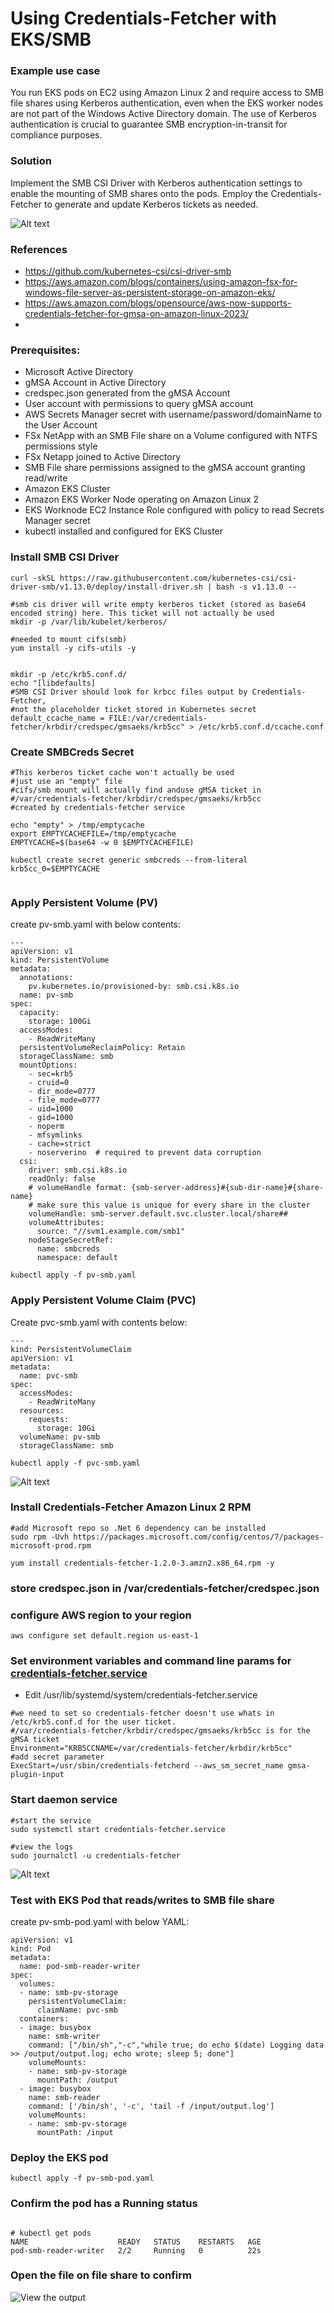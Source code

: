 
# Using Credentials-Fetcher with EKS/SMB


### Example use case

You run EKS pods on EC2 using Amazon Linux 2 and require access to SMB file shares using Kerberos authentication, even when the EKS worker nodes are not part of the Windows Active Directory domain. The use of Kerberos authentication is crucial to guarantee SMB encryption-in-transit for compliance purposes.

### Solution

Implement the SMB CSI Driver with Kerberos authentication settings to enable the mounting of SMB shares onto the pods. Employ the Credentials-Fetcher to generate and update Kerberos tickets as needed.

![Alt text](eks_smb_use_case_diagram.png)

### References

* https://github.com/kubernetes-csi/csi-driver-smb
* https://aws.amazon.com/blogs/containers/using-amazon-fsx-for-windows-file-server-as-persistent-storage-on-amazon-eks/
* https://aws.amazon.com/blogs/opensource/aws-now-supports-credentials-fetcher-for-gmsa-on-amazon-linux-2023/
* 

### Prerequisites:

* Microsoft Active Directory
* gMSA Account in Active Directory
* credspec.json generated from the gMSA Account
* User account with permissions to query gMSA account
* AWS Secrets Manager secret with username/password/domainName to the User Account
* FSx NetApp with an SMB File share on a Volume configured with NTFS permissions style
* FSx Netapp joined to Active Directory
* SMB File share permissions assigned to the gMSA account granting read/write
* Amazon EKS Cluster
* Amazon EKS Worker Node operating on Amazon Linux 2
* EKS Worknode EC2 Instance Role configured with policy to read Secrets Manager secret
* kubectl installed and configured for EKS Cluster


### Install SMB CSI Driver

```
curl -skSL https://raw.githubusercontent.com/kubernetes-csi/csi-driver-smb/v1.13.0/deploy/install-driver.sh | bash -s v1.13.0 --

#smb cis driver will write empty kerberos ticket (stored as base64 encoded string) here. This ticket will not actually be used 
mkdir -p /var/lib/kubelet/kerberos/

#needed to mount cifs(smb)
yum install -y cifs-utils -y
```

```

mkdir -p /etc/krb5.conf.d/
echo "[libdefaults]
#SMB CSI Driver should look for krbcc files output by Credentials-Fetcher, 
#not the placeholder ticket stored in Kubernetes secret 
default_ccache_name = FILE:/var/credentials-fetcher/krbdir/credspec/gmsaeks/krb5cc" > /etc/krb5.conf.d/ccache.conf

```



### Create SMBCreds Secret

```
#This kerberos ticket cache won't actually be used
#just use an "empty" file
#cifs/smb mount will actually find anduse gMSA ticket in
#/var/credentials-fetcher/krbdir/credspec/gmsaeks/krb5cc
#created by credentials-fetcher service

echo "empty" > /tmp/emptycache
export EMPTYCACHEFILE=/tmp/emptycache
EMPTYCACHE=$(base64 -w 0 $EMPTYCACHEFILE)

kubectl create secret generic smbcreds --from-literal krb5cc_0=$EMPTYCACHE


```

### Apply Persistent Volume (PV)

create pv-smb.yaml with below contents:
```
---
apiVersion: v1
kind: PersistentVolume
metadata:
  annotations:
    pv.kubernetes.io/provisioned-by: smb.csi.k8s.io
  name: pv-smb
spec:
  capacity:
    storage: 100Gi
  accessModes:
    - ReadWriteMany
  persistentVolumeReclaimPolicy: Retain
  storageClassName: smb
  mountOptions:
    - sec=krb5
    - cruid=0
    - dir_mode=0777
    - file_mode=0777
    - uid=1000   
    - gid=1000
    - noperm
    - mfsymlinks
    - cache=strict
    - noserverino  # required to prevent data corruption
  csi:
    driver: smb.csi.k8s.io
    readOnly: false
    # volumeHandle format: {smb-server-address}#{sub-dir-name}#{share-name}
    # make sure this value is unique for every share in the cluster
    volumeHandle: smb-server.default.svc.cluster.local/share##
    volumeAttributes:
      source: "//svm1.example.com/smb1"
    nodeStageSecretRef:
      name: smbcreds
      namespace: default
```

```
kubectl apply -f pv-smb.yaml
```



### Apply Persistent Volume Claim (PVC)

Create pvc-smb.yaml with contents below:
```
---
kind: PersistentVolumeClaim
apiVersion: v1
metadata:
  name: pvc-smb
spec:
  accessModes:
    - ReadWriteMany
  resources:
    requests:
      storage: 10Gi
  volumeName: pv-smb
  storageClassName: smb
```

```
kubectl apply -f pvc-smb.yaml
```

![Alt text](eks_smb_use_case_pv.png)


### Install Credentials-Fetcher Amazon Linux 2 RPM

```
#add Microsoft repo so .Net 6 dependency can be installed
sudo rpm -Uvh https://packages.microsoft.com/config/centos/7/packages-microsoft-prod.rpm  

yum install credentials-fetcher-1.2.0-3.amzn2.x86_64.rpm -y

```
### store credspec.json in /var/credentials-fetcher/credspec.json

### configure AWS region to your region
```
aws configure set default.region us-east-1
```
### Set environment variables and command line params for  [credentials-fetcher.service](https://github.com/awsjohns/credentials-fetcher/blob/34777570e5c49d93258038d6d4c6d8bef33d306b/scripts/systemd/credentials-fetcher.service)

* Edit /usr/lib/systemd/system/credentials-fetcher.service

```
#we need to set so credentials-fetcher doesn't use whats in /etc/krb5.conf.d for the user ticket.
#/var/credentials-fetcher/krbdir/credspec/gmsaeks/krb5cc is for the gMSA ticket 
Environment="KRB5CCNAME=/var/credentials-fetcher/krbdir/krb5cc"
#add secret parameter
ExecStart=/usr/sbin/credentials-fetcherd --aws_sm_secret_name gmsa-plugin-input
```

### Start daemon service

```
#start the service
sudo systemctl start credentials-fetcher.service

#view the logs
sudo journalctl -u credentials-fetcher
```

![Alt text](eks_smb_use_case_start_service.png)


### Test with EKS Pod that reads/writes to SMB file share


create pv-smb-pod.yaml with below YAML:

```
apiVersion: v1
kind: Pod
metadata:
  name: pod-smb-reader-writer
spec:
  volumes:
  - name: smb-pv-storage
    persistentVolumeClaim:
      claimName: pvc-smb
  containers:
  - image: busybox
    name: smb-writer
    command: ["/bin/sh","-c","while true; do echo $(date) Logging data >> /output/output.log; echo wrote; sleep 5; done"]
    volumeMounts:
    - name: smb-pv-storage
      mountPath: /output
  - image: busybox
    name: smb-reader
    command: ['/bin/sh', '-c', 'tail -f /input/output.log']
    volumeMounts:
    - name: smb-pv-storage
      mountPath: /input
```

### Deploy the EKS pod



```
kubectl apply -f pv-smb-pod.yaml
```

### Confirm the pod has a Running status
```

# kubectl get pods
NAME                    READY   STATUS    RESTARTS   AGE
pod-smb-reader-writer   2/2     Running   0          22s
```


### Open the file on file share to confirm
![View the output](eks_smb_use_case_output.png
)